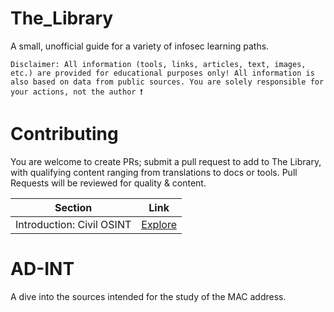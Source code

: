 # The_Library

A small, unofficial guide for a variety of infosec learning paths. 

    Disclaimer: All information (tools, links, articles, text, images, etc.) are provided for educational purposes only! All information is also based on data from public sources. You are solely responsible for your actions, not the author ❗️


# Contributing

You are welcome to create PRs; submit a pull request to add to The Library, with qualifying content ranging from translations to docs or tools. 
Pull Requests will be reviewed for quality & content. 



| Section                                   | Link                                                                                                   |
|-------------------------------------------|--------------------------------------------------------------------------------------------------------|
| Introduction: Civil OSINT                 | [Explore](https://github.com/GNYniamh/The_Library#AD-INT)                                            |



# AD-INT

A dive into the sources intended for the study of the MAC address.
